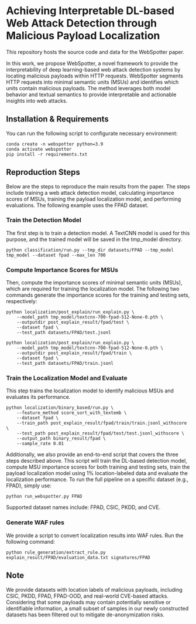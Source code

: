 # Achieving Interpretable DL-based Web Attack Detection through Malicious Payload Localization

This repository hosts the source code and data for the WebSpotter paper.

In this work, we propose WebSpotter, a novel framework to provide the interpretability of deep learning-based web attack detection systems by locating malicious payloads within HTTP requests. WebSpotter segments HTTP requests into minimal semantic units (MSUs) and identifies which units contain malicious payloads. The method leverages both model behavior and textual semantics to provide interpretable and actionable insights into web attacks.

## Installation & Requirements

You can run the following script to configurate necessary environment:

```shell
conda create -n webspotter python=3.9
conda activate webspotter
pip install -r requirements.txt
```

## Reproduction Steps

Below are the steps to reproduce the main results from the paper. The steps include training a web attack detection model, calculating importance scores of MSUs, training the payload localization model, and performing evaluations. The following example uses the FPAD dataset.

### Train the Detection Model

The first step is to train a detection model. A TextCNN model is used for this purpose, and the trained model will be saved in the tmp_model directory.

```
python classification/run.py --tmp_dir datasets/FPAD --tmp_model tmp_model --dataset fpad --max_len 700
```

### Compute Importance Scores for MSUs

Then, compute the importance scores of minimal semantic units (MSUs), which are required for training the localization model. The following two commands generate the importance scores for the training and testing sets, respectively:

```
python localization/post_explain/run_explain.py \
    --model_path tmp_model/textcnn-700-fpad-512-None-0.pth \
    --outputdir post_explain_result/fpad/test \
    --dataset fpad \
    --test_path datasets/FPAD/test.jsonl

python localization/post_explain/run_explain.py \
    --model_path tmp_model/textcnn-700-fpad-512-None-0.pth \
    --outputdir post_explain_result/fpad/train \
    --dataset fpad \
    --test_path datasets/FPAD/train.jsonl
```

### Train the Localization Model and Evaluate

This step trains the localization model to identify malicious MSUs and evaluates its performance. 

```
python localization/binary_based/run.py \
    --feature_method score_sort_with_textemb \
    --dataset fpad \
    --train_path post_explain_result/fpad/train/train.jsonl_withscore \
    --test_path post_explain_result/fpad/test/test.jsonl_withscore \
    --output_path binary_result/fpad \
    --sample_rate 0.01
```

Additionally, we also provide an end-to-end script that covers the three steps described above. This script will train the DL-based detection model, compute MSU importance scores for both training and testing sets, train the payload localization model using 1% location-labeled data and evaluate the localization performance. To run the full pipeline on a specific dataset (e.g., FPAD), simply use:
```
python run_webspotter.py FPAD
```
Supported dataset names include: FPAD, CSIC, PKDD, and CVE.

### Generate WAF rules
We provide a script to convert localization results into WAF rules. Run the following command: 
```
python rule_generation/extract_rule.py explain_result/FPAD/evaluation_data.txt signatures/FPAD
```


## Note
We provide datasets with location labels of malicious payloads, including CSIC, PKDD, FPAD, FPAD-OOD, and real-world CVE-based attacks. Considering that some payloads may contain potentially sensitive or identifiable information, a small subset of samples in our newly constructed datasets has been filtered out to mitigate de-anonymization risks.
